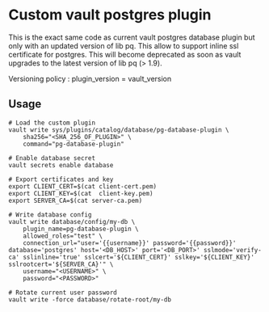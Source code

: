 # Custom vault postgres plugin

This is the exact same code as current vault postgres database plugin but only with an updated version of lib pq.
This allow to support inline ssl certificate for postgres.
This will become deprecated as soon as vault upgrades to the latest version of lib pq (> 1.9).

Versioning policy : plugin_version = vault_version

## Usage
```
# Load the custom plugin
vault write sys/plugins/catalog/database/pg-database-plugin \
    sha256="<SHA_256_OF_PLUGIN>" \
    command="pg-database-plugin"

# Enable database secret
vault secrets enable database

# Export certificates and key
export CLIENT_CERT=$(cat client-cert.pem)
export CLIENT_KEY=$(cat  client-key.pem)
export SERVER_CA=$(cat server-ca.pem)

# Write database config
vault write database/config/my-db \
    plugin_name=pg-database-plugin \
    allowed_roles="test" \
    connection_url="user='{{username}}' password='{{password}}' database='postgres' host='<DB_HOST>' port='<DB_PORT>' sslmode='verify-ca' sslinline='true' sslcert='${CLIENT_CERT}' sslkey='${CLIENT_KEY}' sslrootcert='${SERVER_CA}'" \
    username="<USERNAME>" \
    password="<PASSWORD>"
    
# Rotate current user password
vault write -force database/rotate-root/my-db
```